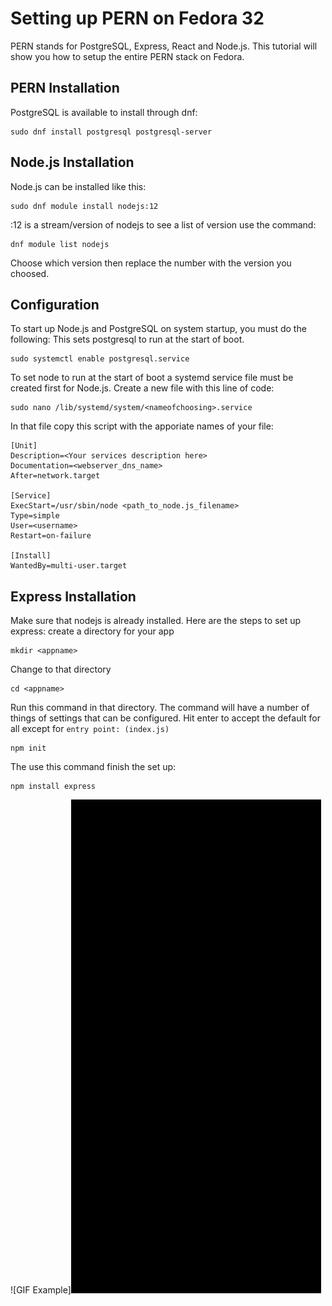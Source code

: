 # Setting up PERN on Fedora 32
PERN stands for PostgreSQL, Express, React and Node.js. This tutorial will show you how to setup the entire PERN stack on Fedora.

## PERN Installation
PostgreSQL is available to install through dnf:
```
sudo dnf install postgresql postgresql-server
```

## Node.js Installation
Node.js can be installed like this:
```
sudo dnf module install nodejs:12
```
:12 is a stream/version of nodejs to see a list of version use the command:
```
dnf module list nodejs
```
Choose which version then replace the number with the version you choosed.

## Configuration
To start up Node.js and PostgreSQL on system startup, you must do the following:
This sets postgresql to run at the start of boot.
```
sudo systemctl enable postgresql.service
```
To set node to run at the start of boot a systemd service file must be created first for Node.js. Create a new file with this line of code:
```
sudo nano /lib/systemd/system/<nameofchoosing>.service
```
In that file copy this script with the apporiate names of your file:
```
[Unit]
Description=<Your services description here>
Documentation=<webserver_dns_name>
After=network.target

[Service]
ExecStart=/usr/sbin/node <path_to_node.js_filename>
Type=simple
User=<username>
Restart=on-failure

[Install]
WantedBy=multi-user.target
```

## Express Installation
Make sure that nodejs is already installed. Here are the steps to set up express:
create a directory for your app
```
mkdir <appname>
```
Change to that directory
```
cd <appname>
```
Run this command in that directory. The command will have a number of things of settings that can be configured. Hit enter to accept the default for all except for ``entry point: (index.js)``
```
npm init
```
The use this command finish the set up:
```
npm install express
```
![GIF Example]<img src="clipchamp_snippet.gif" width="400" height="790">
